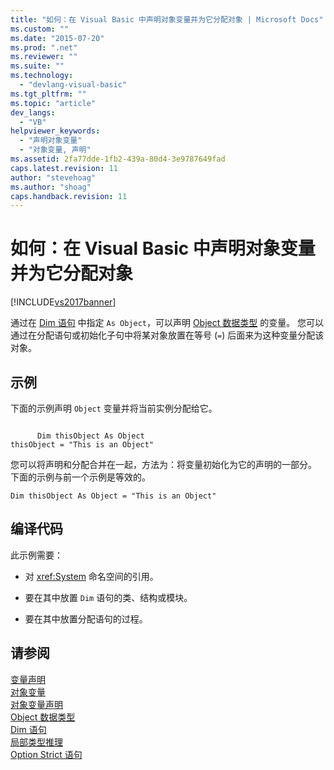 ```yaml
---
title: "如何：在 Visual Basic 中声明对象变量并为它分配对象 | Microsoft Docs"
ms.custom: ""
ms.date: "2015-07-20"
ms.prod: ".net"
ms.reviewer: ""
ms.suite: ""
ms.technology: 
  - "devlang-visual-basic"
ms.tgt_pltfrm: ""
ms.topic: "article"
dev_langs: 
  - "VB"
helpviewer_keywords: 
  - "声明对象变量"
  - "对象变量, 声明"
ms.assetid: 2fa77dde-1fb2-439a-80d4-3e9787649fad
caps.latest.revision: 11
author: "stevehoag"
ms.author: "shoag"
caps.handback.revision: 11
---
```

# 如何：在 Visual Basic 中声明对象变量并为它分配对象
[!INCLUDE[vs2017banner](../../../../visual-basic/includes/vs2017banner.md)]

通过在 [Dim 语句](../../../../visual-basic/language-reference/statements/dim-statement.md) 中指定 `As Object`，可以声明 [Object 数据类型](../../../../visual-basic/language-reference/data-types/object-data-type.md) 的变量。  您可以通过在分配语句或初始化子句中将某对象放置在等号 \(`=`\) 后面来为这种变量分配该对象。  
  
## 示例  
 下面的示例声明 `Object` 变量并将当前实例分配给它。  
  
```  
  
      Dim thisObject As Object  
thisObject = "This is an Object"  
```  
  
 您可以将声明和分配合并在一起，方法为：将变量初始化为它的声明的一部分。  下面的示例与前一个示例是等效的。  
  
```  
Dim thisObject As Object = "This is an Object"  
```  
  
## 编译代码  
 此示例需要：  
  
-   对 <xref:System> 命名空间的引用。  
  
-   要在其中放置 `Dim` 语句的类、结构或模块。  
  
-   要在其中放置分配语句的过程。  
  
## 请参阅  
 [变量声明](../../../../visual-basic/programming-guide/language-features/variables/variable-declaration.md)   
 [对象变量](../../../../visual-basic/programming-guide/language-features/variables/object-variables.md)   
 [对象变量声明](../../../../visual-basic/programming-guide/language-features/variables/object-variable-declaration.md)   
 [Object 数据类型](../../../../visual-basic/language-reference/data-types/object-data-type.md)   
 [Dim 语句](../../../../visual-basic/language-reference/statements/dim-statement.md)   
 [局部类型推理](../../../../visual-basic/programming-guide/language-features/variables/local-type-inference.md)   
 [Option Strict 语句](../../../../visual-basic/language-reference/statements/option-strict-statement.md)